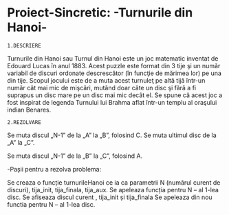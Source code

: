 # Proiect-Sincretic:  -Turnurile din Hanoi-
                
    1.DESCRIERE
  Turnurile din Hanoi sau Turnul din Hanoi este un joc matematic inventat de Edouard Lucas în anul 1883. Acest puzzle este format din 3 tije şi
  un număr variabil de discuri ordonate descrescător (în funcţie de mărimea lor) pe una din tije. Scopul jocului este de a muta acest turnuleţ pe altă tijă
  într-un număr cât mai mic de mişcări, mutând doar câte un disc şi fără a fi suprapus un disc mare pe un disc mai mic decât el. Se spune că acest joc 
  a fost inspirat de legenda Turnului lui Brahma aflat într-un templu al oraşului indian Benares.
  
  
    2.REZOLVARE
Se muta discul „N-1” de la „A” la „B”, folosind C.
Se muta ultimul disc de la „A” la „C”.

Se muta discul „N-1” de la „B” la „C”, folosind A.

-Pașii pentru a rezolva problema:

Se creaza o funcție turnurileHanoi ce ia ca parametrii N (numărul curent de discuri), tija_init, tija_finala, tija_aux. Se apeleaza funcția pentru N – al 1-lea disc. Se afiseaza discul curent , tija_init și tija_finala Se apeleaza din nou functia pentru N – al 1-lea disc.


